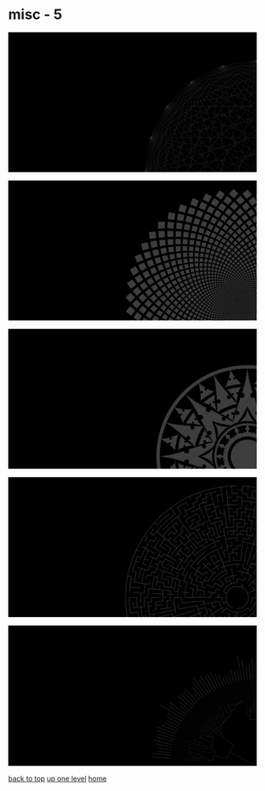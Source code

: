 # misc - 5
[![20_ponted_cross_graph.png](/terminal/grey%20on%20black/big/misc/20_ponted_cross_graph.png "20_ponted_cross_graph.png")](https://raw.githubusercontent.com/buckmanc/wallpapers/main/terminal/grey%20on%20black/big/misc/20_ponted_cross_graph.png)

[![circle_squares.png](/terminal/grey%20on%20black/big/misc/circle_squares.png "circle_squares.png")](https://raw.githubusercontent.com/buckmanc/wallpapers/main/terminal/grey%20on%20black/big/misc/circle_squares.png)

[![compass_rose_cantino.png](/terminal/grey%20on%20black/big/misc/compass_rose_cantino.png "compass_rose_cantino.png")](https://raw.githubusercontent.com/buckmanc/wallpapers/main/terminal/grey%20on%20black/big/misc/compass_rose_cantino.png)

[![maze.png](/terminal/grey%20on%20black/big/misc/maze.png "maze.png")](https://raw.githubusercontent.com/buckmanc/wallpapers/main/terminal/grey%20on%20black/big/misc/maze.png)

[![tree_of_life_svg.png](/terminal/grey%20on%20black/big/misc/tree_of_life_svg.png "tree_of_life_svg.png")](https://raw.githubusercontent.com/buckmanc/wallpapers/main/terminal/grey%20on%20black/big/misc/tree_of_life_svg.png)


</p>
</details>


[back to top](#)
[up one level](/terminal/grey%20on%20black/big/README.MD)
[home](/)
